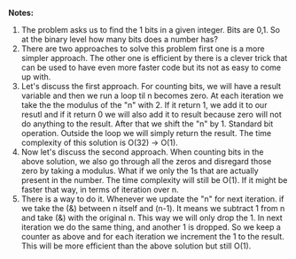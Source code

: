 **Notes:**

1. The problem asks us to find the 1 bits in a given integer. Bits are 0,1. So at the binary level how many bits does a number has?
2. There are two approaches to solve this problem first one is a more simpler approach. The other one is efficient by there is a clever trick that can be used to have even more faster code but its not as easy to come up with.
3. Let's discuss the first approach. For counting bits, we will have a result variable and then we run a loop til n becomes zero. At each iteration we take the the modulus of the "n" with 2. If it return 1, we add it to our resutl and if it return 0 we will also add it to result because zero will not do anything to the result. After that we shift the "n" by 1. Standard bit operation. Outside the loop we will simply return the result. The time complexity of this solution is O(32) -> O(1).
4. Now let's discuss the second approach. When counting bits in the above solution, we also go through all the zeros and disregard those zero by taking a modulus. What if we only the 1s that are actually present in the number. The time complexity will still be O(1). If it might be faster that way, in terms of iteration over n.
5. There is a way to do it. Whenever we update the "n" for next iteration. if we take the (&) between n itself and (n-1). It means we subtract 1 from n and take (&) with the original n. This way we will only drop the 1. In next iteration we do the same thing, and another 1 is dropped. So we keep a counter as above and for each iteration we increment the 1 to the result. This will be more efficient than the above solution but still O(1).
